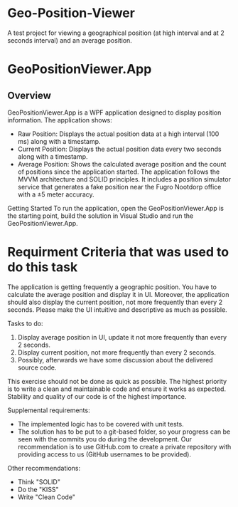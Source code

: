 # Geo-Position-Viewer
A test project for viewing a geographical position (at high interval and at 2 seconds interval) and an average position. 


# GeoPositionViewer.App
## Overview
GeoPositionViewer.App is a WPF application designed to display position information. The application shows:

- Raw Position: Displays the actual position data at a high interval (100 ms) along with a timestamp.
- Current Position: Displays the actual position data every two seconds along with a timestamp.
- Average Position: Shows the calculated average position and the count of positions since the application started.
The application follows the MVVM architecture and SOLID principles. It includes a position simulator service that generates a fake position near the Fugro Nootdorp office with a ±5 meter accuracy.

Getting Started
To run the application, open the GeoPositionViewer.App is the starting point, build the solution in Visual Studio and run the GeoPositionViewer.App.


# Requirment Criteria that was used to do this task

The application is getting frequently a geographic position. You have to calculate the average position and display it in UI. Moreover, the application should also display the current position, not more frequently than every 2 seconds. Please make the UI intuitive and descriptive as much as possible.

Tasks to do:
1. Display average position in UI, update it not more frequently than every 2 seconds.
2. Display current position, not more frequently than every 2 seconds.
3. Possibly, afterwards we have some discussion about the delivered source code.

This exercise should not be done as quick as possible. The highest priority is to write a clean and maintainable code and ensure it works as expected. Stability and quality of our code is of the highest importance.

Supplemental requirements: 
* The implemented logic has to be covered with unit tests. 
* The solution has to be put to a git-based folder, so your progress can be seen with the commits you do during the development. Our recommendation is to use GitHub.com to create a private repository with providing access to us (GitHub usernames to be provided).

Other recommendations: 
* Think "SOLID" 
* Do the "KISS" 
* Write "Clean Code"

